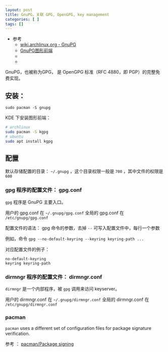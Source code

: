 ```yaml
---
layout: post
title: GnuPG，关联 GPG, OpenGPG, key management
categories: [ ]
tags: []
---
```


* 参考
  * [wiki.archlinux.org - GnuPG](https://wiki.archlinux.org/title/GnuPG)
  * [GnuPG图形前端](https://wiki.archlinux.org/title/List_of_applications/Security#Encryption,_signing,_steganography)
  * []()
  * []()



GnuPG，也被称为GPG， 是 OpenGPG 标准（RFC 4880，即 PGP）的完整免费实现。


## 安装：

~~~
sudo pacman -S gnupg
~~~

KDE 下安装图形前端： 

~~~sh
# archlinux
sudo pacman -S kgpg
# ubuntu
sudo apt install kgpg
~~~


## 配置

默认存储配置的目录：  `~/.gnupg` ，这个目录权限一般是 `700` ，其中文件的权限是 `600`

### gpg 程序的配置文件： gpg.conf

`gpg` 程序是 GnuPG 主要入口。

用户的 gpg.conf 在 `~/.gnupg/gpg.conf`
全局的 gpg.conf 在 `/etc/gnupg/gpg.conf`

配置文件的语法： gpg 命令的参数，去掉 `--` 可写入配置文件中，每行一个参数

例如，命令 `gpg --no-default-keyring --keyring keyring-path ...`

对应配置文件的例子： 

~~~
no-default-keyring
keyring keyring-path
~~~


### dirmngr 程序的配置文件： dirmngr.conf

`dirmngr` 是一个内部程序，被 `gpg` 调用来访问 keyserver。

用户的 dirmngr.conf 在 `~/.gnupg/dirmngr.conf`
全局的 dirmngr.conf 在 `/etc/gnupg/dirmngr.conf`


### pacman

`pacman` uses a different set of configuration files for package signature verification. 

参考 ： [pacman/Package signing](https://wiki.archlinux.org/title/Pacman/Package_signing)


































